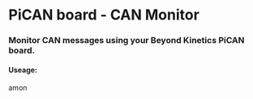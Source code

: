 
# PiCAN board - CAN Monitor

### Monitor CAN messages using your Beyond Kinetics PiCAN board.

#### Useage:
amon 



